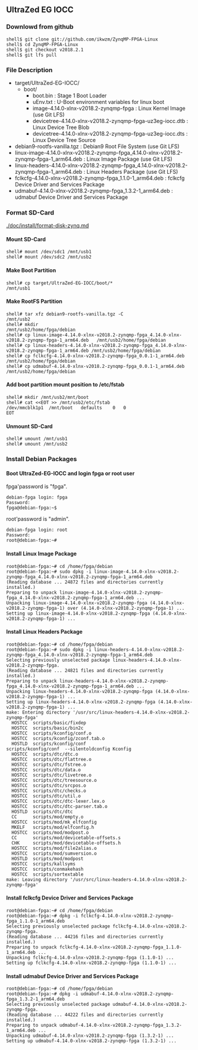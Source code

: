## UltraZed EG IOCC

### Downlowd from github

```console
shell$ git clone git://github.com/ikwzm/ZynqMP-FPGA-Linux
shell$ cd ZynqMP-FPGA-Linux
shell$ git checkout v2018.2.1
shell$ git lfs pull
```

### File Description

 * target/UltraZed-EG-IOCC/
   + boot/
     - boot.bin                                                    : Stage 1 Boot Loader
     - uEnv.txt                                                    : U-Boot environment variables for linux boot
     - image-4.14.0-xlnx-v2018.2-zynqmp-fpga                       : Linux Kernel Image       (use Git LFS)
     - devicetree-4.14.0-xlnx-v2018.2-zynqmp-fpga-uz3eg-iocc.dtb   : Linux Device Tree Blob   
     - devicetree-4.14.0-xlnx-v2018.2-zynqmp-fpga-uz3eg-iocc.dts   : Linux Device Tree Source
 * debian9-rootfs-vanilla.tgz                                      : Debian9 Root File System (use Git LFS)
 * linux-image-4.14.0-xlnx-v2018.2-zynqmp-fpga_4.14.0-xlnx-v2018.2-zynqmp-fpga-1_arm64.deb   : Linux Image Package      (use Git LFS)
 * linux-headers-4.14.0-xlnx-v2018.2-zynqmp-fpga_4.14.0-xlnx-v2018.2-zynqmp-fpga-1_arm64.deb : Linux Headers Package    (use Git LFS)
 * fclkcfg-4.14.0-xlnx-v2018.2-zynqmp-fpga_1.1.0-1_arm64.deb       : fclkcfg Device Driver and Services Package
 * udmabuf-4.14.0-xlnx-v2018.2-zynqmp-fpga_1.3.2-1_arm64.deb       : udmabuf Device Driver and Services Package
 
### Format SD-Card

[./doc/install/format-disk-zynq.md](format-disk-zynq.md)

#### Mount SD-Card

```console
shell# mount /dev/sdc1 /mnt/usb1
shell# mount /dev/sdc2 /mnt/usb2
```
#### Make Boot Partition

```console
shell# cp target/UltraZed-EG-IOCC/boot/*                                  /mnt/usb1
```

#### Make RootFS Partition

```console
shell# tar xfz debian9-rootfs-vanilla.tgz -C                              /mnt/usb2
shell# mkdir                                                              /mnt/usb2/home/fpga/debian
shell# cp linux-image-4.14.0-xlnx-v2018.2-zynqmp-fpga_4.14.0-xlnx-v2018.2-zynqmp-fpga-1_arm64.deb   /mnt/usb2/home/fpga/debian
shell# cp linux-headers-4.14.0-xlnx-v2018.2-zynqmp-fpga_4.14.0-xlnx-v2018.2-zynqmp-fpga-1_arm64.deb /mnt/usb2/home/fpga/debian
shell# cp fclkcfg-4.14.0-xlnx-v2018.2-zynqmp-fpga_0.0.1-1_arm64.deb       /mnt/usb2/home/fpga/debian
shell# cp udmabuf-4.14.0-xlnx-v2018.2-zynqmp-fpga_0.0.1-1_arm64.deb       /mnt/usb2/home/fpga/debian
```

#### Add boot partition mount position to /etc/fstab

```console
shell# mkdir /mnt/usb2/mnt/boot
shell# cat <<EOT >> /mnt/usb2/etc/fstab
/dev/mmcblk1p1	/mnt/boot	defaults	0	0
EOT
```

#### Unmount SD-Card

```console
shell# umount /mnt/usb1
shell# umount /mnt/usb2
```

### Install Debian Packages

#### Boot UltraZed-EG-IOCC and login fpga or root user

fpga'password is "fpga".

```console
debian-fpga login: fpga
Password:
fpga@debian-fpga:~$
```

root'password is "admin".

```console
debian-fpga login: root
Password:
root@debian-fpga:~#
```

#### Install Linux Image Package

```console
root@debian-fpga:~# cd /home/fpga/debian
root@debian-fpga:~# sudo dpkg -i linux-image-4.14.0-xlnx-v2018.2-zynqmp-fpga_4.14.0-xlnx-v2018.2-zynqmp-fpga-1_arm64.deb
(Reading database ... 24872 files and directories currently installed.)
Preparing to unpack linux-image-4.14.0-xlnx-v2018.2-zynqmp-fpga_4.14.0-xlnx-v2018.2-zynqmp-fpga-1_arm64.deb ...
Unpacking linux-image-4.14.0-xlnx-v2018.2-zynqmp-fpga (4.14.0-xlnx-v2018.2-zynqmp-fpga-1) over (4.14.0-xlnx-v2018.2-zynqmp-fpga-1) ...
Setting up linux-image-4.14.0-xlnx-v2018.2-zynqmp-fpga (4.14.0-xlnx-v2018.2-zynqmp-fpga-1) ...
```

#### Install Linux Headers Package

```console
root@debian-fpga:~# cd /home/fpga/debian
root@debian-fpga:~# sudo dpkg -i linux-headers-4.14.0-xlnx-v2018.2-zynqmp-fpga_4.14.0-xlnx-v2018.2-zynqmp-fpga-1_arm64.deb
Selecting previously unselected package linux-headers-4.14.0-xlnx-v2018.2-zynqmp-fpga.
(Reading database ... 24821 files and directories currently installed.)
Preparing to unpack linux-headers-4.14.0-xlnx-v2018.2-zynqmp-fpga_4.14.0-xlnx-v2018.2-zynqmp-fpga-1_arm64.deb ...
Unpacking linux-headers-4.14.0-xlnx-v2018.2-zynqmp-fpga (4.14.0-xlnx-v2018.2-zynqmp-fpga-1) ...
Setting up linux-headers-4.14.0-xlnx-v2018.2-zynqmp-fpga (4.14.0-xlnx-v2018.2-zynqmp-fpga-1) ...
make: Entering directory '/usr/src/linux-headers-4.14.0-xlnx-v2018.2-zynqmp-fpga'
  HOSTCC  scripts/basic/fixdep
  HOSTCC  scripts/basic/bin2c
  HOSTCC  scripts/kconfig/conf.o
  HOSTCC  scripts/kconfig/zconf.tab.o
  HOSTLD  scripts/kconfig/conf
scripts/kconfig/conf  --silentoldconfig Kconfig
  HOSTCC  scripts/dtc/dtc.o
  HOSTCC  scripts/dtc/flattree.o
  HOSTCC  scripts/dtc/fstree.o
  HOSTCC  scripts/dtc/data.o
  HOSTCC  scripts/dtc/livetree.o
  HOSTCC  scripts/dtc/treesource.o
  HOSTCC  scripts/dtc/srcpos.o
  HOSTCC  scripts/dtc/checks.o
  HOSTCC  scripts/dtc/util.o
  HOSTCC  scripts/dtc/dtc-lexer.lex.o
  HOSTCC  scripts/dtc/dtc-parser.tab.o
  HOSTLD  scripts/dtc/dtc
  CC      scripts/mod/empty.o
  HOSTCC  scripts/mod/mk_elfconfig
  MKELF   scripts/mod/elfconfig.h
  HOSTCC  scripts/mod/modpost.o
  CC      scripts/mod/devicetable-offsets.s
  CHK     scripts/mod/devicetable-offsets.h
  HOSTCC  scripts/mod/file2alias.o
  HOSTCC  scripts/mod/sumversion.o
  HOSTLD  scripts/mod/modpost
  HOSTCC  scripts/kallsyms
  HOSTCC  scripts/conmakehash
  HOSTCC  scripts/sortextable
make: Leaving directory '/usr/src/linux-headers-4.14.0-xlnx-v2018.2-zynqmp-fpga'
```

#### Install fclkcfg Device Driver and Services Package

```console
root@debian-fpga:~# cd /home/fpga/debian
root@debian-fpga:~# dpkg -i fclkcfg-4.14.0-xlnx-v2018.2-zynqmp-fpga_1.1.0-1_arm64.deb
Selecting previously unselected package fclkcfg-4.14.0-xlnx-v2018.2-zynqmp-fpga.
(Reading database ... 44216 files and directories currently installed.)
Preparing to unpack fclkcfg-4.14.0-xlnx-v2018.2-zynqmp-fpga_1.1.0-1_arm64.deb ...
Unpacking fclkcfg-4.14.0-xlnx-v2018.2-zynqmp-fpga (1.1.0-1) ...
Setting up fclkcfg-4.14.0-xlnx-v2018.2-zynqmp-fpga (1.1.0-1) ...
```

#### Install udmabuf Device Driver and Services Package

```console
root@debian-fpga:~# cd /home/fpga/debian
root@debian-fpga:~# dpkg -i udmabuf-4.14.0-xlnx-v2018.2-zynqmp-fpga_1.3.2-1_arm64.deb
Selecting previously unselected package udmabuf-4.14.0-xlnx-v2018.2-zynqmp-fpga.
(Reading database ... 44222 files and directories currently installed.)
Preparing to unpack udmabuf-4.14.0-xlnx-v2018.2-zynqmp-fpga_1.3.2-1_arm64.deb ...
Unpacking udmabuf-4.14.0-xlnx-v2018.2-zynqmp-fpga (1.3.2-1) ...
Setting up udmabuf-4.14.0-xlnx-v2018.2-zynqmp-fpga (1.3.2-1) ...
```

